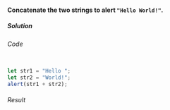 #### Concatenate the two strings to alert `"Hello World!"`.

<h5>Solution</h5>

###### Code

```JavaScript

let str1 = "Hello ";
let str2 = "World!";
alert(str1 + str2);

```

###### Result